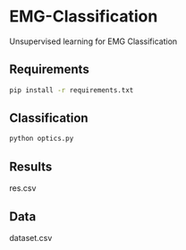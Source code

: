# EMG-Classification

Unsupervised learning for EMG Classification

## Requirements

```bash
pip install -r requirements.txt
```

## Classification

```bash
python optics.py
```

## Results

res.csv

## Data

dataset.csv
